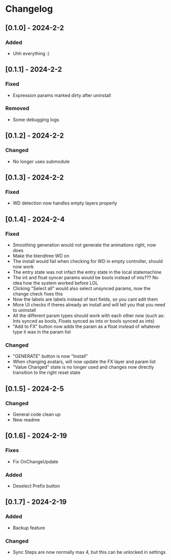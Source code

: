 # Changelog

## [0.1.0] - 2024-2-2

### Added

- Uhh everything :)

## [0.1.1] - 2024-2-2

### Fixed

- Expression params marked dirty after uninstall

### Removed

- Some debugging logs

## [0.1.2] - 2024-2-2

### Changed

- No longer uses submodule

## [0.1.3] - 2024-2-2

### Fixed

- WD detection now handles empty layers properly

## [0.1.4] - 2024-2-4

### Fixed

- Smoothing generation would not generate the animations right, now does
- Make the blendtree WD on
- The install would fail when checking for WD in empty controller, should now work
- The entry state was not infact the entry state in the local statemachine
- The int and float syncer params would be bools instead of ints??? No idea how the system worked before LOL
- Clicking "Select all" would also select unsynced params, now the change check fixes this
- Now the labels are labels instead of text fields, so you cant edit them
- More UI checks if theres already an install and will tell you that you need to uninstall 
- All the different param types should work with each other now (such as: Ints synced as bools, Floats synced as ints or bools synced as ints)
- "Add to FX" button now adds the param as a float instead of whatever type it was in the param list

### Changed

- "GENERATE" button is now "Install"
- When changing avatars, will now update the FX layer and param list 
- "Value Changed" state is no longer used and changes now directly transition to the right reset state

## [0.1.5] - 2024-2-5

### Changed

- General code clean up
- New readme

## [0.1.6] - 2024-2-19

### Fixes

- Fix OnChangeUpdate

### Added

- Deselect Prefix button

## [0.1.7] - 2024-2-19

### Added

- Backup feature

### Changed

- Sync Steps are now normally max 4, but this can be unlocked in settings
